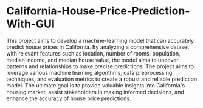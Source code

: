 # California-House-Price-Prediction-With-GUI

This project aims to develop a machine-learning model that can accurately predict house prices in California. By analyzing a comprehensive dataset with relevant features such as location, number of rooms, population, median income, and median house value, the model aims to uncover patterns and relationships to make precise predictions. The project aims to leverage various machine learning algorithms, data preprocessing techniques, and evaluation metrics to create a robust and reliable prediction model. The ultimate goal is to provide valuable insights into California's housing market, assist stakeholders in making informed decisions, and enhance the accuracy of house price predictions.
